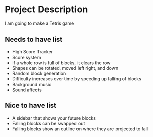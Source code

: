 # Project Description

I am going to make a Tetris game

## Needs to have list

- High Score Tracker
- Score system
- If a whole row is full of blocks, it clears the row
- Shapes can be rotated, moved left right, and down
- Random block generation
- Difficulty increases over time by speeding up falling of blocks
- Background music
- Sound affects

## Nice to have list 

- A sidebar that shows your future blocks
- Falling blocks can be swapped out
- Falling blocks show an outline on where they are projected to fall
